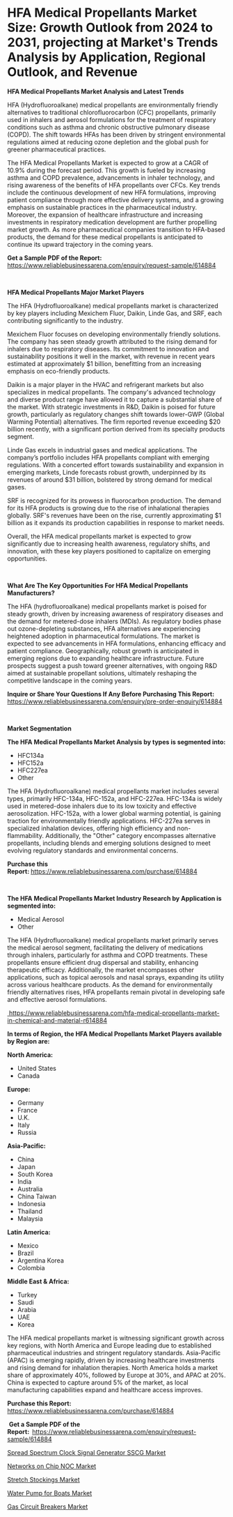 <p><h1>HFA Medical Propellants Market Size: Growth Outlook from 2024 to 2031, projecting at Market's Trends Analysis by Application, Regional Outlook, and Revenue</h1></p><p><strong>HFA Medical Propellants Market Analysis and Latest Trends</strong></p>
<p><p>HFA (Hydrofluoroalkane) medical propellants are environmentally friendly alternatives to traditional chlorofluorocarbon (CFC) propellants, primarily used in inhalers and aerosol formulations for the treatment of respiratory conditions such as asthma and chronic obstructive pulmonary disease (COPD). The shift towards HFAs has been driven by stringent environmental regulations aimed at reducing ozone depletion and the global push for greener pharmaceutical practices. </p><p>The HFA Medical Propellants Market is expected to grow at a CAGR of 10.9% during the forecast period. This growth is fueled by increasing asthma and COPD prevalence, advancements in inhaler technology, and rising awareness of the benefits of HFA propellants over CFCs. Key trends include the continuous development of new HFA formulations, improving patient compliance through more effective delivery systems, and a growing emphasis on sustainable practices in the pharmaceutical industry. Moreover, the expansion of healthcare infrastructure and increasing investments in respiratory medication development are further propelling market growth. As more pharmaceutical companies transition to HFA-based products, the demand for these medical propellants is anticipated to continue its upward trajectory in the coming years.</p></p>
<p><strong>Get a Sample PDF of the Report:&nbsp;</strong> <a href="https://www.reliablebusinessarena.com/enquiry/request-sample/614884?utm_campaign=1290&utm_medium=2&utm_source=Github&utm_content=ia&utm_term=01102024&utm_id=hfa-medical-propellants">https://www.reliablebusinessarena.com/enquiry/request-sample/614884</a></p>
<p>&nbsp;</p>
<p><strong>HFA Medical Propellants Major Market Players</strong></p>
<p><p>The HFA (Hydrofluoroalkane) medical propellants market is characterized by key players including Mexichem Fluor, Daikin, Linde Gas, and SRF, each contributing significantly to the industry.</p><p>Mexichem Fluor focuses on developing environmentally friendly solutions. The company has seen steady growth attributed to the rising demand for inhalers due to respiratory diseases. Its commitment to innovation and sustainability positions it well in the market, with revenue in recent years estimated at approximately $1 billion, benefitting from an increasing emphasis on eco-friendly products.</p><p>Daikin is a major player in the HVAC and refrigerant markets but also specializes in medical propellants. The company's advanced technology and diverse product range have allowed it to capture a substantial share of the market. With strategic investments in R&D, Daikin is poised for future growth, particularly as regulatory changes shift towards lower-GWP (Global Warming Potential) alternatives. The firm reported revenue exceeding $20 billion recently, with a significant portion derived from its specialty products segment.</p><p>Linde Gas excels in industrial gases and medical applications. The company’s portfolio includes HFA propellants compliant with emerging regulations. With a concerted effort towards sustainability and expansion in emerging markets, Linde forecasts robust growth, underpinned by its revenues of around $31 billion, bolstered by strong demand for medical gases.</p><p>SRF is recognized for its prowess in fluorocarbon production. The demand for its HFA products is growing due to the rise of inhalational therapies globally. SRF's revenues have been on the rise, currently approximating $1 billion as it expands its production capabilities in response to market needs.</p><p>Overall, the HFA medical propellants market is expected to grow significantly due to increasing health awareness, regulatory shifts, and innovation, with these key players positioned to capitalize on emerging opportunities.</p></p>
<p>&nbsp;</p>
<p><strong>What Are The Key Opportunities For HFA Medical Propellants Manufacturers?</strong></p>
<p><p>The HFA (hydrofluoroalkane) medical propellants market is poised for steady growth, driven by increasing awareness of respiratory diseases and the demand for metered-dose inhalers (MDIs). As regulatory bodies phase out ozone-depleting substances, HFA alternatives are experiencing heightened adoption in pharmaceutical formulations. The market is expected to see advancements in HFA formulations, enhancing efficacy and patient compliance. Geographically, robust growth is anticipated in emerging regions due to expanding healthcare infrastructure. Future prospects suggest a push toward greener alternatives, with ongoing R&D aimed at sustainable propellant solutions, ultimately reshaping the competitive landscape in the coming years.</p></p>
<p><strong>Inquire or Share Your Questions If Any Before Purchasing This Report:</strong> <a href="https://www.reliablebusinessarena.com/enquiry/pre-order-enquiry/614884?utm_campaign=1290&utm_medium=2&utm_source=Github&utm_content=ia&utm_term=01102024&utm_id=hfa-medical-propellants">https://www.reliablebusinessarena.com/enquiry/pre-order-enquiry/614884</a></p>
<p>&nbsp;</p>
<p><strong>Market Segmentation</strong></p>
<p><strong>The HFA Medical Propellants Market Analysis by types is segmented into:</strong></p>
<p><ul><li>HFC134a</li><li>HFC152a</li><li>HFC227ea</li><li>Other</li></ul></p>
<p><p>The HFA (Hydrofluoroalkane) medical propellants market includes several types, primarily HFC-134a, HFC-152a, and HFC-227ea. HFC-134a is widely used in metered-dose inhalers due to its low toxicity and effective aerosolization. HFC-152a, with a lower global warming potential, is gaining traction for environmentally friendly applications. HFC-227ea serves in specialized inhalation devices, offering high efficiency and non-flammability. Additionally, the "Other" category encompasses alternative propellants, including blends and emerging solutions designed to meet evolving regulatory standards and environmental concerns.</p></p>
<p><strong>Purchase this Report:&nbsp;</strong><a href="https://www.reliablebusinessarena.com/purchase/614884?utm_campaign=1290&utm_medium=2&utm_source=Github&utm_content=ia&utm_term=01102024&utm_id=hfa-medical-propellants">https://www.reliablebusinessarena.com/purchase/614884</a></p>
<p>&nbsp;</p>
<p><strong>The HFA Medical Propellants Market Industry Research by Application is segmented into:</strong></p>
<p><ul><li>Medical Aerosol</li><li>Other</li></ul></p>
<p><p>The HFA (Hydrofluoroalkane) medical propellants market primarily serves the medical aerosol segment, facilitating the delivery of medications through inhalers, particularly for asthma and COPD treatments. These propellants ensure efficient drug dispersal and stability, enhancing therapeutic efficacy. Additionally, the market encompasses other applications, such as topical aerosols and nasal sprays, expanding its utility across various healthcare products. As the demand for environmentally friendly alternatives rises, HFA propellants remain pivotal in developing safe and effective aerosol formulations.</p></p>
<p><a href="https://www.reliablebusinessarena.com/hfa-medical-propellants-market-in-chemical-and-material-r614884?utm_campaign=1290&utm_medium=2&utm_source=Github&utm_content=ia&utm_term=01102024&utm_id=hfa-medical-propellants">&nbsp;https://www.reliablebusinessarena.com/hfa-medical-propellants-market-in-chemical-and-material-r614884</a></p>
<p><strong>In terms of Region, the HFA Medical Propellants Market Players available by Region are:</strong></p>
<p>
    <p> <strong> North America: </strong>
        <ul>
            <li>United States</li>
            <li>Canada</li>
        </ul>
        </p> 
    <p> <strong> Europe: </strong>
        <ul>
            <li>Germany</li>
            <li>France</li>
            <li>U.K.</li>
            <li>Italy</li>
            <li>Russia</li>
        </ul>
        </p> 
    <p> <strong> Asia-Pacific: </strong>
        <ul>
            <li>China</li>
            <li>Japan</li>
            <li>South Korea</li>
            <li>India</li>
            <li>Australia</li>
            <li>China Taiwan</li>
            <li>Indonesia</li>
            <li>Thailand</li>
            <li>Malaysia</li>
        </ul>
        </p> 
    <p> <strong> Latin America: </strong>
        <ul>
            <li>Mexico</li>
            <li>Brazil</li>
            <li>Argentina Korea</li>
            <li>Colombia</li>
        </ul>
        </p> 
    <p> <strong> Middle East & Africa: </strong>
        <ul>
            <li>Turkey</li>
            <li>Saudi</li>
            <li>Arabia</li>
            <li>UAE</li>
            <li>Korea</li>
        </ul>
    </p>
    </p>
<p><p>The HFA medical propellants market is witnessing significant growth across key regions, with North America and Europe leading due to established pharmaceutical industries and stringent regulatory standards. Asia-Pacific (APAC) is emerging rapidly, driven by increasing healthcare investments and rising demand for inhalation therapies. North America holds a market share of approximately 40%, followed by Europe at 30%, and APAC at 20%. China is expected to capture around 5% of the market, as local manufacturing capabilities expand and healthcare access improves.</p></p>
<p><strong>Purchase this Report: </strong><a href="https://www.reliablebusinessarena.com/purchase/614884?utm_campaign=1290&utm_medium=2&utm_source=Github&utm_content=ia&utm_term=01102024&utm_id=hfa-medical-propellants">https://www.reliablebusinessarena.com/purchase/614884</a></p>
<p>&nbsp;<strong>Get a Sample PDF of the Report:&nbsp;&nbsp;</strong><a href="https://www.reliablebusinessarena.com/enquiry/request-sample/614884?utm_campaign=1290&utm_medium=2&utm_source=Github&utm_content=ia&utm_term=01102024&utm_id=hfa-medical-propellants">https://www.reliablebusinessarena.com/enquiry/request-sample/614884</a></p>
<p><strong></strong></p>
<p><p><a href="https://issuu.com/reportprime-2/docs/spread-spectrum-clock-signal-genera_af8503ecc5c1b0?utm_campaign=1290&utm_medium=2&utm_source=Github&utm_content=ia&utm_term=01102024&utm_id=hfa-medical-propellants">Spread Spectrum Clock Signal Generator SSCG Market</a></p><p><a href="https://issuu.com/reportprime-2/docs/networks-on-chip-noc-market-size-20_4a872d2ec039fe?utm_campaign=1290&utm_medium=2&utm_source=Github&utm_content=ia&utm_term=01102024&utm_id=hfa-medical-propellants">Networks on Chip NOC Market</a></p><p><a href="https://www.linkedin.com/pulse/what-growth-drivers-stretch-stockings-market-comprehensive-0j4mc?utm_campaign=1290&utm_medium=2&utm_source=Github&utm_content=ia&utm_term=01102024&utm_id=hfa-medical-propellants">Stretch Stockings Market</a></p><p><a href="https://www.linkedin.com/pulse/water-pump-boats-market2024-2031-industry-insights-investment-myitf?utm_campaign=1290&utm_medium=2&utm_source=Github&utm_content=ia&utm_term=01102024&utm_id=hfa-medical-propellants">Water Pump for Boats Market</a></p><p><a href="https://www.linkedin.com/pulse/gas-circuit-breakers-market-essentials-key-players-demand-drivers-faoze?utm_campaign=1290&utm_medium=2&utm_source=Github&utm_content=ia&utm_term=01102024&utm_id=hfa-medical-propellants">Gas Circuit Breakers Market</a></p></p>